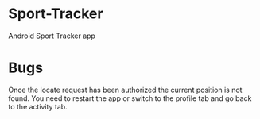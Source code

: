 # Sport-Tracker

Android Sport Tracker app

# Bugs

Once the locate request has been authorized the current position is not found. You need to restart the app or switch to the profile tab and go back to the activity tab.
